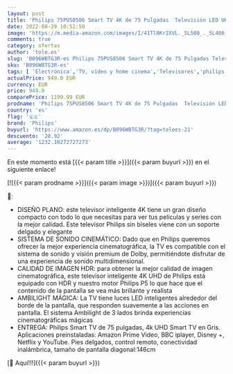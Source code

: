 ```yaml
---
layout: post
title: 'Philips 75PUS8506 Smart TV 4K de 75 Pulgadas  Televisión LED UHD Ideal para Netflix  Youtube y Gaming/Asistente de Google y Alexa/Android TV  2021'
date: 2022-08-29 10:52:50
image: 'https://m.media-amazon.com/images/I/41Tl8Kr2XVL._SL500_._SL400_.jpg'
comments: true
category: ofertas
author: 'tole.es'
slug: 'B096WBTG3R-es Philips 75PUS8506 Smart TV 4K de 75 Pulgadas Televisión...'
sku: 'B096WBTG3R-es'
tags: [ 'Electrónica','TV, vídeo y home cinema','Televisores','philips','smart','tv','🇪🇸', ]
actualPrice: 949.0 EUR
currency: EUR
price: 949.0
comparePrice: 1199.99 EUR
prodname: 'Philips 75PUS8506 Smart TV 4K de 75 Pulgadas  Televisión LED UHD Ideal para Netflix  Youtube y Gaming/Asistente de Google y Alexa/Android TV  2021'
country: 'es'
flag: '🇪🇸'
brand: 'Philips'
buyurl: 'https://www.amazon.es/dp/B096WBTG3R/?tag=tolees-21'
descuento: '20.92'
average: '1232.10272727273'
---
```


En este momento está [{{< param title >}}]({{< param buyurl >}}) en el siguiente enlace!

[![{{< param prodname >}}]({{< param image >}})]({{< param buyurl >}})

🔎:

- DISEÑO PLANO: este televisor inteligente 4K tiene un gran diseño compacto con todo lo que necesitas para ver tus películas y series con la mejor calidad. Este televisor Philips sin biseles viene con un soporte delgado y elegante
- SISTEMA DE SONIDO CINEMÁTICO: Dado que en Philips queremos ofrecer la mejor experiencia cinematográfica, la TV es compatible con el sistema de sonido y visión premium de Dolby, permitiéndote disfrutar de una experiencia de sonido multidimensional.
- CALIDAD DE IMAGEN HDR: para obtener la mejor calidad de imagen cinematográfica, este televisor inteligente 4K UHD de Philips está equipado con HDR y nuestro motor Philips P5 lo que hace que el contenido de la pantalla se vea más brillante y realista
- AMBILIGHT MÁGICA: La TV tiene luces LED inteligentes alrededor del borde de la pantalla, que responden suavemente a las acciones en pantalla. El sistema Ambilight de 3 lados brinda experiencias cinematográficas mágicas
- ENTREGA: Philips Smart TV de 75 pulgadas, 4k UHD Smart TV en Gris. Aplicaciones preinstaladas: Amazon Prime Video, BBC iplayer, Disney +, Netflix y YouTube. Pies delgados, control remoto, conectividad inalámbrica, tamaño de pantalla diagonal:146cm

[🛒 Aquí!!!]({{< param buyurl >}})
